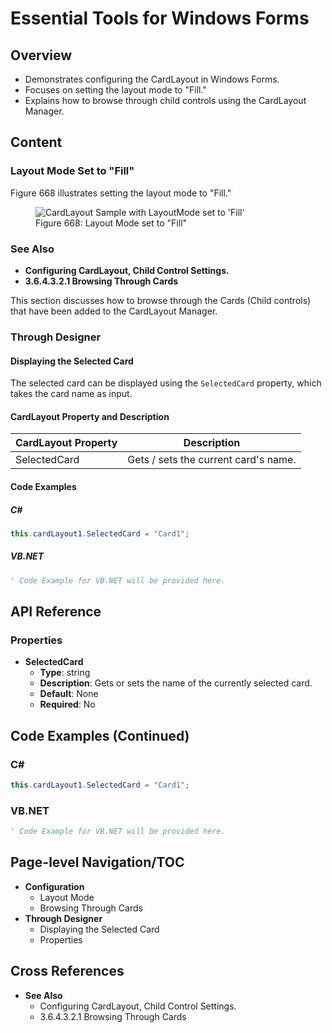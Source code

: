<!--
source: image
domain: syncfusion-sdk
task: pdf-ocr-to-markdown
language: en (keep original; do not translate)
source_filename: page_1038.jpeg
document_name: tools
page_number: 1038
page_id: tools#page_1038
product: Syncfusion Winforms
version: 11.4.0.26
timestamp: 2025-08-09T08:23:50Z
fidelity: lossless
-->

# Essential Tools for Windows Forms

## Overview
- Demonstrates configuring the CardLayout in Windows Forms.
- Focuses on setting the layout mode to "Fill."
- Explains how to browse through child controls using the CardLayout Manager.

## Content

### Layout Mode Set to "Fill"

Figure 668 illustrates setting the layout mode to "Fill."

<figure>
  <img src="image_path" alt="CardLayout Sample with LayoutMode set to 'Fill'">
  <figcaption>Figure 668: Layout Mode set to "Fill"</figcaption>
</figure>

### See Also
- **Configuring CardLayout, Child Control Settings.**
- **3.6.4.3.2.1 Browsing Through Cards**

This section discusses how to browse through the Cards (Child controls) that have been added to the CardLayout Manager.

### Through Designer

#### Displaying the Selected Card
The selected card can be displayed using the `SelectedCard` property, which takes the card name as input.

#### CardLayout Property and Description

| CardLayout Property | Description                           |
|---------------------|---------------------------------------|
| SelectedCard       | Gets / sets the current card's name. |

#### Code Examples

##### C#
```csharp
this.cardLayout1.SelectedCard = "Card1";
```

##### VB.NET
```vb
' Code Example for VB.NET will be provided here.
```

## API Reference

### Properties
- **SelectedCard**
  - **Type**: string
  - **Description**: Gets or sets the name of the currently selected card.
  - **Default**: None
  - **Required**: No

## Code Examples (Continued)

### C#
```csharp
this.cardLayout1.SelectedCard = "Card1";
```

### VB.NET
```vb
' Code Example for VB.NET will be provided here.
```

## Page-level Navigation/TOC
- **Configuration**
  - Layout Mode
  - Browsing Through Cards
- **Through Designer**
  - Displaying the Selected Card
  - Properties

## Cross References
- **See Also**
  - Configuring CardLayout, Child Control Settings.
  - 3.6.4.3.2.1 Browsing Through Cards

<!-- tags: [syncfusion, winforms, cardlayout, tools, controls, version:11.4.0.26] keywords: [cardlayout, layoutmode, childcontrols, designer, selectedcard, browsingcards] -->